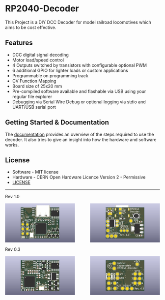 RP2040-Decoder
===============

This Project is a DIY DCC Decoder for model railroad locomotives which aims to be cost effective.

Features
--------

- DCC digital signal decoding
- Motor load/speed control
- 4 Outputs switched by transistors with configurable optional PWM
- 6 additional GPIO for lighter loads or custom applications
- Programmable on programming track
- CV Function Mapping
- Board size of 25x20 mm
- Pre-compiled software available and flashable via USB using your regular file explorer
- Debugging via Serial Wire Debug or optional logging via stdio and UART/USB serial port

Getting Started & Documentation
------------

The [documentation](https://gab-k.github.io/RP2040-Decoder/) provides an overview of the steps required to use the decoder. It also tries to give an insight into how the hardware and software works.


License
-------
- Software - MIT license
- Hardware - CERN Open Hardware Licence Version 2 - Permissive
- [LICENSE](https://github.com/gab-k/RP2040-Decoder/blob/main/LICENSE)


------------
Rev 1.0
<div style="display: flex; justify-content: space-between; align-items: center;">
  <img src="https://raw.githubusercontent.com/gab-k/RP2040-Decoder/refs/heads/gh-pages-dev/img_rev_1_0/top.png" alt="Image 1" style="width: 45%;"/>
  <img src="https://raw.githubusercontent.com/gab-k/RP2040-Decoder/refs/heads/gh-pages-dev/img_rev_1_0/bottom.png" alt="Image 2" style="width: 45%;"/>
</div>

Rev 0.3
<div style="display: flex; justify-content: space-between; align-items: center;">
  <img src="https://raw.githubusercontent.com/gab-k/RP2040-Decoder/refs/heads/gh-pages-dev/img_rev_0_3/top.png" alt="Image 1" style="width: 45%;"/>
  <img src="https://raw.githubusercontent.com/gab-k/RP2040-Decoder/refs/heads/gh-pages-dev/img_rev_0_3/bottom.png" alt="Image 2" style="width: 45%;"/>
</div>

